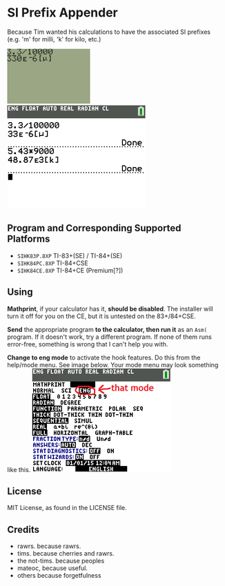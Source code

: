 SI Prefix Appender
==================

Because Tim wanted his calculations to have the associated SI prefixes (e.g.
'm' for milli, 'k' for kilo, etc.)

![Example for monochrome calcs](example1.png "Example for monochrome calcs")
![Example for color calcs](example3.png "Example for color calcs")


Program and Corresponding Supported Platforms
---------------------------------------------
* `SIHK83P.8XP` TI-83+(SE) / TI-84+(SE)
* `SIHK84PC.8XP` TI-84+CSE
* `SIHK84CE.8XP` TI-84+CE (Premium[?])

Using
-----
**Mathprint**, if your calculator has it, **should be disabled**. The installer 
will turn it off for you on the CE, but it is untested on the 83+/84+CSE.

**Send** the appropriate program **to the calculator, then run it** as an `Asm(` program.
If it doesn't work, try a different program. If none of them runs error-free,
something is wrong that I can't help you with.

**Change to eng mode** to activate the hook features. Do this from the help/mode
menu. See image below. Your mode menu may look something like this.
![What the heck is eng mode?](explain1.png "What the heck is eng mode?")


License
-------
MIT License, as found in the LICENSE file.

Credits
-------
* rawrs. because rawrs.
* tims. because cherries and rawrs.
* the not-tims. because peoples
* mateoc, because useful.
* others because forgetfulness







